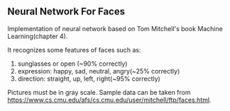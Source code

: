 ## Neural Network For Faces

Implementation of neural network based on Tom Mitchell's book Machine Learning(chapter 4).

It recognizes some features of faces such as:
1. sunglasses or open (~90% correctly)
2. expression: happy, sad, neutral, angry(~25% correctly)  
3. direction: straight, up, left, right(~95% correctly)

Pictures must be in gray scale. Sample data can be taken from https://www.cs.cmu.edu/afs/cs.cmu.edu/user/mitchell/ftp/faces.html.
